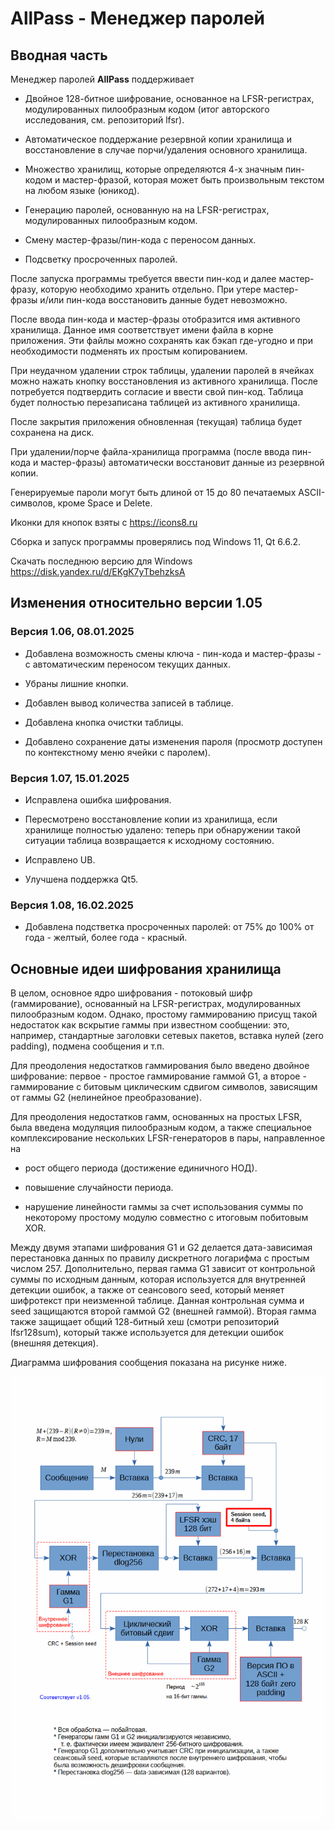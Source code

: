# AllPass - Менеджер паролей

## Вводная часть

Менеджер паролей **AllPass** поддерживает

* Двойное 128-битное шифрование, основанное на LFSR-регистрах, модулированных пилообразным кодом (итог авторского исследования, см. репозиторий lfsr).

* Автоматическое поддержание резервной копии хранилища и восстановление в случае порчи/удаления основного хранилища.

* Множество хранилищ, которые определяются 4-х значным пин-кодом и мастер-фразой, которая может быть произвольным текстом на любом языке (юникод).

* Генерацию паролей, основанную на на LFSR-регистрах, модулированных пилообразным кодом.

* Смену мастер-фразы/пин-кода с переносом данных.

* Подсветку просроченных паролей.

После запуска программы требуется ввести пин-код и далее мастер-фразу, которую необходимо хранить отдельно. При утере мастер-фразы и/или пин-кода восстановить данные будет невозможно.

После ввода пин-кода и мастер-фразы отобразится имя активного хранилища. Данное имя соответствует имени файла в корне приложения. Эти файлы можно сохранять как бэкап где-угодно и при необходимости подменять их простым копированием.

При неудачном удалении строк таблицы, удалении паролей в ячейках можно нажать кнопку восстановления из активного хранилища. После потребуется подтвердить согласие и ввести свой пин-код. Таблица будет полностью перезаписана таблицей из активного хранилища.

После закрытия приложения обновленная (текущая) таблица будет сохранена на диск.

При удалении/порче файла-хранилища программа (после ввода пин-кода и мастер-фразы) автоматически восстановит данные из резервной копии.

Генерируемые пароли могут быть длиной от 15 до 80 печатаемых ASCII-символов, кроме Space и Delete.

Иконки для кнопок взяты с https://icons8.ru

Сборка и запуск программы проверялись под Windows 11, Qt 6.6.2.

Скачать последнюю версию для Windows https://disk.yandex.ru/d/EKgK7yTbehzksA

## Изменения относительно версии 1.05

### Версия 1.06, 08.01.2025

* Добавлена возможность смены ключа - пин-кода и мастер-фразы - с автоматическим переносом текущих данных.

* Убраны лишние кнопки.

* Добавлен вывод количества записей в таблице.

* Добавлена кнопка очистки таблицы.

* Добавлено сохранение даты изменения пароля (просмотр доступен по контекстному меню ячейки с паролем).

### Версия 1.07, 15.01.2025

* Исправлена ошибка шифрования.

* Пересмотрено восстановление копии из хранилища, если хранилище полностью удалено: теперь при обнаружении такой ситуации таблица возвращается к исходному состоянию.

* Исправлено UB.

* Улучшена поддержка Qt5.

### Версия 1.08, 16.02.2025

* Добавлена подстветка просроченных паролей: от 75% до 100% от года - желтый, более года - красный.

## Основные идеи шифрования хранилища

В целом, основное ядро шифрования - потоковый шифр (гаммирование), основанный на LFSR-регистрах, модулированных пилообразным кодом. Однако, простому гаммированию присущ такой недостаток как вскрытие гаммы при известном сообщении: это, например, стандартные заголовки сетевых пакетов, вставка нулей (zero padding), подмена сообщения и т.п.

Для преодоления недостатков гаммирования было введено двойное шифрование: первое - простое гаммирование гаммой G1, а второе - гаммирование с битовым циклическим сдвигом символов, зависящим от гаммы G2 (нелинейное преобразование).

Для преодоления недостатков гамм, основанных на простых LFSR, была введена модуляция пилообразным кодом, а также специальное комплексирование нескольких LFSR-генераторов в пары, направленное на

* рост общего периода (достижение единичного НОД).

* повышение случайности периода.

* нарушение линейности гаммы за счет использования суммы по некоторому простому модулю совместно с итоговым побитовым XOR.

Между двумя этапами шифрования G1 и G2 делается дата-зависимая перестановка данных по правилу дискретного логарифма с простым числом 257. Дополнительно, первая гамма G1 зависит от контрольной суммы по исходным данным, которая используется для внутренней детекции ошибок, а также от сеансового seed, который меняет шифротекст при неизменной таблице. Данная контрольная сумма и seed защищаются второй гаммой G2 (внешней гаммой). Вторая гамма также защищает общий 128-битный хеш (смотри репозиторий lfsr128sum), который также используется для детекции ошибок (внешняя детекция).

Диаграмма шифрования сообщения показана на рисунке ниже.

![screenshot](AppCore/images/storage_manager_diagram.gif)
